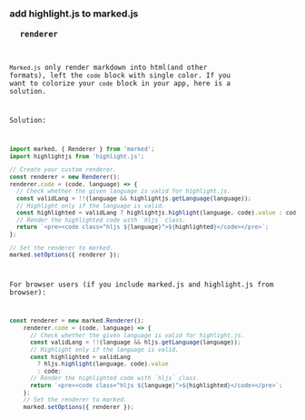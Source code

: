 ### add highlight.js to marked.js <pre> <code> renderer

`Marked.js` only render markdown into html(and other formats), left the `code` block with single color. If you want to colorize your `code` block in your app, here is a solution.

Solution:

```js
import marked, { Renderer } from 'marked';
import highlightjs from 'highlight.js';

// Create your custom renderer.
const renderer = new Renderer();
renderer.code = (code, language) => {
  // Check whether the given language is valid for highlight.js.
  const validLang = !!(language && highlightjs.getLanguage(language));
  // Highlight only if the language is valid.
  const highlighted = validLang ? highlightjs.highlight(language, code).value : code;
  // Render the highlighted code with `hljs` class.
  return `<pre><code class="hljs ${language}">${highlighted}</code></pre>`;
};

// Set the renderer to marked.
marked.setOptions({ renderer });
```

For browser users (if you include marked.js and highlight.js from browser):

```js
const renderer = new marked.Renderer();
    renderer.code = (code, language) => {
      // Check whether the given language is valid for highlight.js.
      const validLang = !!(language && hljs.getLanguage(language));
      // Highlight only if the language is valid.
      const highlighted = validLang
        ? hljs.highlight(language, code).value
        : code;
      // Render the highlighted code with `hljs` class.
      return `<pre><code class="hljs ${language}">${highlighted}</code></pre>`;
    };
    // Set the renderer to marked.
    marked.setOptions({ renderer });
```